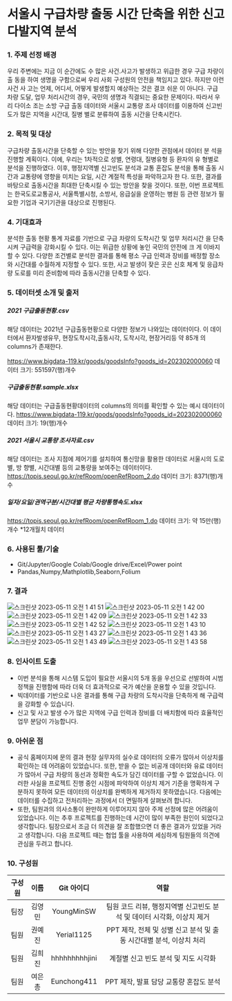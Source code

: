 #  서울시 구급차량 출동 시간 단축을 위한 신고 다발지역 분석

### 1. 주제 선정 배경

 우리 주변에는 지금 이 순간에도 수 많은 사건.사고가 발생하고 위급한 경우 구급 차량이 출 동을 하여 생명을 구함으로써 우리 사회 구성원의 안전을 책임지고 있다. 하지만 이런 사건 사 고는 언제, 어디서, 어떻게 발생할지 예상하는 것은 결코 쉬운 이 아니다. 구급 차량 도달, 업무 처리시간의 경우, 국민의 생명과 직결되는 중요한 문제이다.
따라서 우리 다이소 조는 소방 구급 출동 데이터와 서울시 교통량 조사 데이터를 이용하여 신고빈도가 많은 지역을 시간대, 질병 별로 분류하여 출동 시간을 단축시킨다.

### 2. 목적 및 대상

 구급차량 출동시간을 단축할 수 있는 방안을 찾기 위해 다양한 관점에서 데이터 분 석을 진행할 계획이다. 이에, 우리는 1차적으로 성별, 연령대, 질병유형 등 환자의 유 형별로 분석을 진행하였다. 이후, 행정지역별 신고빈도 분석과 교통 혼잡도 분석을 통해 출동 시간과 교통량에 영향을 미치는 요일, 시간 계절적 특성을 파악하고자 한 다. 또한, 결과를 바탕으로 출동시간을 최대한 단축시킬 수 있는 방안을 찾을 것이다. 또한, 이번 프로젝트는 한국도로교통공사, 서울특별시청, 소방서, 응급실을 운영하는 병원 등 관련 정보가 필요한 기업과 국기기관을 대상으로 진행된다.

### 4. 기대효과

 분석한 출동 현황 통계 자료를 기반으로 구급 차량의 도착시간 및 업무 처리시간 을 단축시켜 구급력을 강화시킬 수 있다. 이는 위급한 상황에 놓인 국민의 안전에 크 게 이바지할 수 있다. 다양한 조건별로 분석한 결과를 통해 평소 구급 인력과 장비를 배정할 장소와 시간대를 수월하게 지정할 수 있다. 또한, 사고 발생이 잦은 곳은 신호 체계 및 응급차량 도로를 미리 준비함에 따라 출동시간을 단축할 수 있다.

### 5. 데이터셋 소개 및 출저

##### 2021 구급출동현황.csv
해당 데이터는 2021년 구급출동현황으로 다양한 정보가 나와있는 데이터이다.
이 데이터에서 환자발생유무, 현장도착시각,출동시각, 도착시각, 현장거리등 약 85개
의 columns가 존재한다.

https://www.bigdata-119.kr/goods/goodsInfo?goods_id=202302000060
데이터 크기: 551597(행)개수

##### 구급출동현황.sample.xlsx
해당 데이터는 구급출동현황데이터의 columns의 의미를 확인할 수 있는 예시 데이터이
다.
https://www.bigdata-119.kr/goods/goodsInfo?goods_id=202302000060
데이터 크기: 19(행)개수

##### 2021 서울시 교통량 조사자료.csv

해당 데이터는 조사 지점에 제어기를 설치하여 통신망을 활용한 데이터로 서울시의 도로별, 방 향별, 시간대별 등의 교통량을 보여주는 데이터이다.
https://topis.seoul.go.kr/refRoom/openRefRoom_2.do
데이터 크기: 8371(행)개수

##### 일자/요일/권역구분/시간대별 평균 차량통행속도.xlsx
https://topis.seoul.go.kr/refRoom/openRefRoom_1.do
데이터 크기: 약 15만(행)개수 *12개월치 데이터

### 6. 사용된 툴/기술

- Git/Jupyter/Google Colab/Google drive/Excel/Power point
- Pandas,Numpy,Mathplotlib,Seaborn,Folium


### 7. 결과
![스크린샷 2023-05-11 오전 1 41 51](https://github.com/YoungMinSW/Team_project/assets/109095108/5a6d43a3-8313-4193-9367-6db4734e6a26)
![스크린샷 2023-05-11 오전 1 42 00](https://github.com/YoungMinSW/Team_project/assets/109095108/662412a3-15e2-47a7-9a60-840a5ca3694c)
![스크린샷 2023-05-11 오전 1 42 09](https://github.com/YoungMinSW/Team_project/assets/109095108/ba1f8797-1a5f-40d2-9932-970805c1ce27)
![스크린샷 2023-05-11 오전 1 42 33](https://github.com/YoungMinSW/Team_project/assets/109095108/a033cf26-21af-4bfd-81e8-e8bd645a5e7b)
![스크린샷 2023-05-11 오전 1 42 52](https://github.com/YoungMinSW/Team_project/assets/109095108/4c197ece-de2c-43b0-87db-052b11118bb4)
![스크린샷 2023-05-11 오전 1 43 10](https://github.com/YoungMinSW/Team_project/assets/109095108/07ddbd60-d2fe-4ef7-a4d4-7ef3e59d37be)
![스크린샷 2023-05-11 오전 1 43 27](https://github.com/YoungMinSW/Team_project/assets/109095108/754c721b-f779-4304-9fd1-10651a32e34b)
![스크린샷 2023-05-11 오전 1 43 36](https://github.com/YoungMinSW/Team_project/assets/109095108/b9b30f93-2b7f-44e2-b376-537ab96aa6d1)
![스크린샷 2023-05-11 오전 1 43 49](https://github.com/YoungMinSW/Team_project/assets/109095108/7a4202c0-8ba3-4264-9bae-c425a092ad03)
![스크린샷 2023-05-11 오전 1 43 58](https://github.com/YoungMinSW/Team_project/assets/109095108/5f3a3868-584c-454b-b759-545013e690ca)



### 8. 인사이트 도출

- 이번 분석을 통해 시스템 도입이 필요한 서울시의 5개 동을 우선으로 선발하여 시범정책을 진행함에 따라 더욱 더 효과적으로 국가 예산을 운용할 수 있을 것입니다.
- 빅데이터를 기반으로 나온 결과를 통해 구급 차량의 도착시각을 단축하게 해 구급력을 강화할 수 있습니다.
- 신고 및 사고 발생 수가 많은 지역에 구급 인력과 장비를 더 배치함에 따라 효율적인 업무 분담이 가능합니다.


### 9. 아쉬운 점

- 공식 홈페이지에 문의 결과 현장 실무자의 실수로 데이터의 오류가 많아서 이상치를 확인하는 데 어려움이 있었습니다. 또한, 받을 수 없는 비공개 데이터와 유료 데이터가 많아서 구급 차량의 동선과 정확한 속도가 담긴 데이터를 구할 수 없었습니다. 이러한 사실을 프로젝트 진행 중인 시점에 파악하여 이상치 제거 기준을 명확하게 구분하지 못하여 모든 데이터의 이상치를 완벽하게 제거하지 못하였습니다. 다음에는 데이터를 수집하고 전처리하는 과정에서 더 면밀하게 살펴보려 합니다.
- 또한, 팀원과의 의사소통이 완만하게 이루어지지 않아 주제 선정에 많은 어려움이 있었습니다. 이는 추후 프로젝트를 진행하는데 시간이 많이 부족한 원인이 되었다고 생각합니다. 팀장으로서 조금 더 의견을 잘 조합했으면 더 좋은 결과가 있었을 거라고 생각합니다. 다음 프로젝트 때는 협업 툴을 사용하여 세심하게 팀원들의 의견에 관심을 두려고 합니다.



### 10. 구성원
|구성원|이름|Git 아이디|역할|
|:-----:|:-----:|:-----:|:-----:|
|팀장|김영민|YoungMinSW|팀원 코드 리뷰, 행정지역별 신고빈도 분석 및 데이터 시각화, 이상치 제거|
|팀원|권예진|Yerial1125|PPT 제작, 전체 및 성별 신고 분석 및 출동 시간대별 분석, 이상치 처리|
|팀원|김희진|hhhhhhhhhjini|계절별 신고 빈도 분석 및 지도 시각화|
|팀원|여은총|Eunchong411|PPT 제작, 발표 담당 교통량 혼잡도 분석 |

